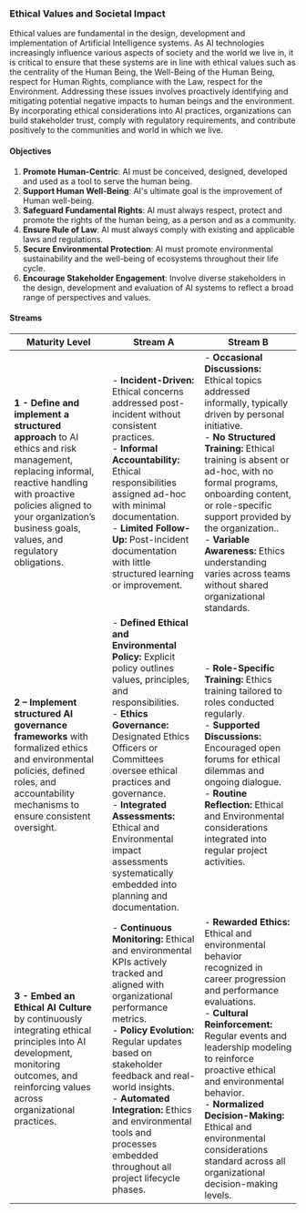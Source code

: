 ### Ethical Values and Societal Impact

Ethical values are fundamental in the design, development and implementation of Artificial Intelligence systems. As AI technologies increasingly influence various aspects of society and the world we live in, it is critical to ensure that these systems are in line with ethical values such as the centrality of the Human Being, the Well-Being of the Human Being, respect for Human Rights, compliance with the Law, respect for the Environment.
Addressing these issues involves proactively identifying and mitigating potential negative impacts to human beings and the environment. By incorporating ethical considerations into AI practices, organizations can build stakeholder trust, comply with regulatory requirements, and contribute positively to the communities and world in which we live.

#### Objectives

1. **Promote Human-Centric**: AI must be conceived, designed, developed and used as a tool to serve the human being.
2. **Support Human Well-Being**: AI's ultimate goal is the improvement of Human well-being.
3. **Safeguard Fundamental Rights**: AI must always respect, protect and promote the rights of the human being, as a person and as a community.
4. **Ensure Rule of Law**: AI must always comply with existing and applicable laws and regulations.
5. **Secure Environmental Protection**: AI must promote environmental sustainability and the well-being of ecosystems throughout their life cycle.
6. **Encourage Stakeholder Engagement**: Involve diverse stakeholders in the design, development and evaluation of AI systems to reflect a broad range of perspectives and values.

#### Streams

| Maturity Level                                                                                                                                                                                                                        | Stream A                                                                                                                                                                                                                                                                                                                                                                 | Stream B                                                                                                                                                                                                                                                                                                                                                                                            |
|---------------------------------------------------------------------------------------------------------------------------------------------------------------------------------------------------------------------------------------|--------------------------------------------------------------------------------------------------------------------------------------------------------------------------------------------------------------------------------------------------------------------------------------------------------------------------------------------------------------------------|-----------------------------------------------------------------------------------------------------------------------------------------------------------------------------------------------------------------------------------------------------------------------------------------------------------------------------------------------------------------------------------------------------|
| **1 - Define and implement a structured approach** to AI ethics and risk management, replacing informal, reactive handling with proactive policies aligned to your organization’s business goals, values, and regulatory obligations. | - **Incident-Driven:** Ethical concerns addressed post-incident without consistent practices.<br>- **Informal Accountability:** Ethical responsibilities assigned ad-hoc with minimal documentation.<br>- **Limited Follow-Up:** Post-incident documentation with little structured learning or improvement.                                                             | - **Occasional Discussions:** Ethical topics addressed informally, typically driven by personal initiative.<br>- **No Structured Training:** Ethical training is absent or ad-hoc, with no formal programs, onboarding content, or role-specific support provided by the organization..<br>- **Variable Awareness:** Ethics understanding varies across teams without shared organizational standards.                                                                                   |
| **2 – Implement structured AI governance frameworks** with formalized ethics and environmental policies, defined roles, and accountability mechanisms to ensure consistent oversight.                                                 | - **Defined Ethical and Environmental Policy:** Explicit policy outlines values, principles, and responsibilities.<br>- **Ethics Governance:** Designated Ethics Officers or Committees oversee ethical practices and governance.<br>- **Integrated Assessments:** Ethical and Environmental impact assessments systematically embedded into planning and documentation. | - **Role-Specific Training:** Ethics training tailored to roles conducted regularly.<br>- **Supported Discussions:** Encouraged open forums for ethical dilemmas and ongoing dialogue.<br>- **Routine Reflection:** Ethical and Environmental considerations integrated into regular project activities.                                                                                            |
| **3 - Embed an Ethical AI Culture** by continuously integrating ethical principles into AI development, monitoring outcomes, and reinforcing values across organizational practices.                                                  | - **Continuous Monitoring:** Ethical and environmental KPIs actively tracked and aligned with organizational performance metrics.<br>- **Policy Evolution:** Regular updates based on stakeholder feedback and real-world insights.<br>- **Automated Integration:** Ethics and environmental tools and processes embedded throughout all project lifecycle phases.       | - **Rewarded Ethics:** Ethical and environmental behavior recognized in career progression and performance evaluations.<br>- **Cultural Reinforcement:** Regular events and leadership modeling to reinforce proactive ethical and environmental behavior.<br>- **Normalized Decision-Making:** Ethical and environmental considerations standard across all organizational decision-making levels. |

